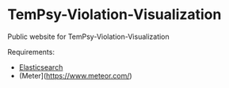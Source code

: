 # TemPsy-Violation-Visualization
Public website for TemPsy-Violation-Visualization

Requirements:
* [Elasticsearch](https://www.elastic.co/products/elasticsearch)
* (Meter](https://www.meteor.com/)
